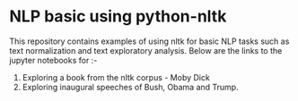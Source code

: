 # NLP basic using python-nltk

This repository contains examples of using nltk for basic NLP tasks such as text normalization and text exploratory analysis. Below are the links to the jupyter notebooks for :-

1. Exploring a book from the nltk corpus - Moby Dick 
2. Exploring inaugural speeches of Bush, Obama and Trump.
